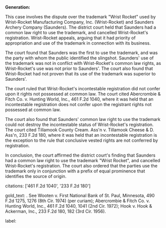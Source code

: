 **Generation:**



This case involves the dispute over the trademark "Wrist Rocket" used by Wrist-Rocket Manufacturing Company, Inc. (Wrist-Rocket) and Saunders Archery Company (Saunders). The district court held that Saunders had a common law right to use the trademark, and cancelled Wrist-Rocket's registration. Wrist-Rocket appeals, arguing that it had priority of appropriation and use of the trademark in connection with its business.

The court found that Saunders was the first to use the trademark, and was the party with whom the public identified the slingshot. Saunders' use of the trademark was not in conflict with Wrist-Rocket's common law rights, as Wrist-Rocket's use was not prior to Saunders'. The court also found that Wrist-Rocket had not proven that its use of the trademark was superior to Saunders'.

The court ruled that Wrist-Rocket's incontestable registration did not confer upon it rights not possessed at common law. The court cited Abercrombie & Fitch Co. v. Hunting World, Inc., 461 F.2d 1040, where it was held that an incontestable registration does not confer upon the registrant rights not possessed at common law.

The court also found that Saunders' common law right to use the trademark could not destroy the incontestable status of Wrist-Rocket's registration. The court cited Tillamook County Cream. Ass'n v. Tillamook Cheese & D. Ass'n, 233 F.2d 180, where it was held that an incontestable registration is the exception to the rule that conclusive vested rights are not conferred by registration.

In conclusion, the court affirmed the district court's finding that Saunders had a common law right to use the trademark "Wrist Rocket", and cancelled Wrist-Rocket's registration. The court also ordered that the parties use the trademark only in conjunction with a prefix of equal prominence that identifies the source of origin.



citations: ['461 F.2d 1040', '233 F.2d 180']

gold_text: . See Wooten v. First National Bank of St. Paul, Minnesota, 490 F.2d 1275, 1276 (8th Cir. 1974) (per curiam); Abercrombie & Fitch Co. v. Hunting World, Inc., 461 F.2d 1040, 1041 (2nd Cir. 1972); Hook v. Hook & Ackerman, Inc., 233 F.2d 180, 182 (3rd Cir. 1956).

label: 
